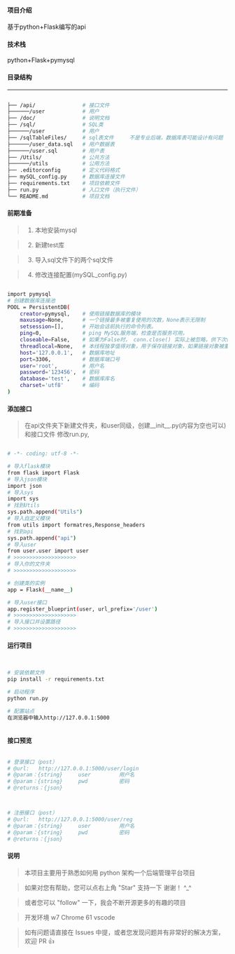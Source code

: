 #### 项目介绍
基于python+Flask编写的api

#### 技术栈
python+Flask+pymysql
#### 目录结构
------------------------

```bash

├── /api/               # 接口文件
├──────/user            # 用户
├── /doc/               # 说明文档
├── /sql/               # SQL类
├──────/user            # 用户
├── /sqlTableFiles/     # sql表文件     不是专业后端，数据库表可能设计有问题
├──────/user_data.sql   # 用户数据表        
├──────/user.sql        # 用户表            
├── /Utils/             # 公共方法
├──────/utils           # 公用方法
├── .editorconfig       # 定义代码格式
├── mySQL_config.py     # 数据库连接文件
├── requirements.txt    # 项目依赖文件
├── run.py              # 入口文件（执行文件）
└── README.md           # 项目文档

```

#### 前期准备

> 1. 本地安装mysql

> 2. 新建test库

> 3. 导入sql文件下的两个sql文件

> 4. 修改连接配置(mySQL_config.py)

```bash

import pymysql
# 创建数据库连接池
POOL = PersistentDB(
    creator=pymysql,    # 使用链接数据库的模块
    maxusage=None,      # 一个链接最多被重复使用的次数，None表示无限制
    setsession=[],      # 开始会话前执行的命令列表。
    ping=0,             # ping MySQL服务端，检查是否服务可用。
    closeable=False,    # 如果为False时， conn.close() 实际上被忽略，供下次使用，再线程关闭时，才会自动关闭链接。如果为True时， conn.close()则关闭链接，那么再次调用pool.connection时就会报错，因为已经真的关闭了连接（pool.steady_connection()可以获取一个新的链接）
    threadlocal=None,   # 本线程独享值得对象，用于保存链接对象，如果链接对象被重置
    host='127.0.0.1',   # 数据库地址
    port=3306,          # 数据库端口号
    user='root',        # 用户名
    password='123456',  # 密码
    database='test',    # 数据库库名
    charset='utf8'      # 编码
)


```

#### 添加接口

> 在api文件夹下新建文件夹，和user同级，创建__init__.py(内容为空也可以)和接口文件
> 修改run.py,

```bash

# -*- coding: utf-8 -*-

# 导入flask模块
from flask import Flask
# 导入json模块
import json
# 导入sys
import sys
# 找到Utils
sys.path.append("Utils")
# 导入自定义模块
from utils import formatres,Response_headers
# 找到api
sys.path.append("api")
# 导入user
from user.user import user 
# >>>>>>>>>>>>>>>>>>>>
# 导入你的文件夹
# >>>>>>>>>>>>>>>>>>>>

# 创建类的实例
app = Flask(__name__)

# 导入user接口
app.register_blueprint(user, url_prefix='/user')
# >>>>>>>>>>>>>>>>>>>>
# 导入接口并设置路径
# >>>>>>>>>>>>>>>>>>>>


```


#### 运行项目


``` bash


# 安装依赖文件
pip install -r requirements.txt

# 启动程序
python run.py

# 配置站点
在浏览器中输入http://127.0.0.1:5000



```

#### 接口预览


``` bash

# 登录接口（post）
# @url:   http://127.0.0.1:5000/user/login
# @param：{string}     user         用户名
# @param：{string}     pwd          密码
# @returns：{json}



# 注册接口（post）
# @url:   http://127.0.0.1:5000/user/reg
# @param：{string}     user         用户名
# @param：{string}     pwd          密码
# @returns：{json}

```



#### 说明

>  本项目主要用于熟悉如何用 python 架构一个后端管理平台项目

>  如果对您有帮助，您可以点右上角 "Star" 支持一下 谢谢！ ^_^

>  或者您可以 "follow" 一下，我会不断开源更多的有趣的项目

>  开发环境 w7  Chrome 61 vscode

>  如有问题请直接在 Issues 中提，或者您发现问题并有非常好的解决方案，欢迎 PR 👍